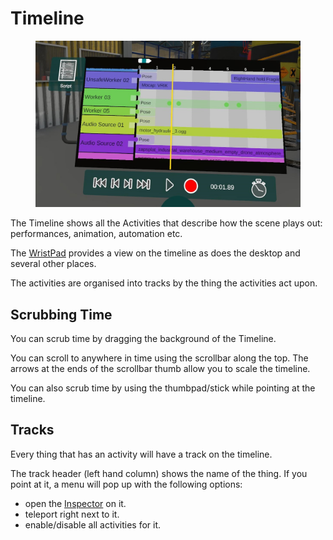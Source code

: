 # Timeline

<figure><img src="../../.gitbook/assets/Warehouse Demo 8 2023-02-09 11-55-57.jpg" alt=""><figcaption></figcaption></figure>

The Timeline shows all the Activities that describe how the scene plays out: performances, animation, automation etc.

The [WristPad](../wristpad/) provides a view on the timeline as does the desktop and several other places.

The activities are organised into tracks by the thing the activities act upon.

## Scrubbing Time

You can scrub time by dragging the background of the Timeline.

You can scroll to anywhere in time using the scrollbar along the top. The arrows at the ends of the scrollbar thumb allow you to scale the timeline.

You can also scrub time by using the thumbpad/stick while pointing at the timeline.

## Tracks

Every thing that has an activity will have a track on the timeline.

The track header (left hand column) shows the name of the thing. If you point at it, a menu will pop up with the following options:

* open the [Inspector](../working-with-things/inspector.md) on it.
* teleport right next to it.
* enable/disable all activities for it.

##



## &#x20;

